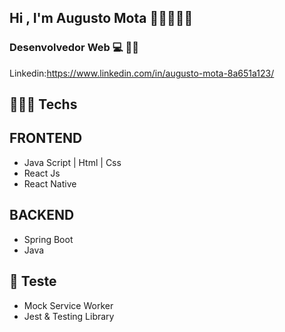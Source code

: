 ## Hi , I'm Augusto Mota 🚀🚀🚀🚀🚀

### Desenvolvedor Web 💻   👨‍💻 

Linkedin:https://www.linkedin.com/in/augusto-mota-8a651a123/
## 👨🏾‍💻 Techs
                      
## FRONTEND
* Java Script | Html | Css
* React Js
* React Native

## BACKEND
* Spring Boot
* Java

## 🧪 Teste
* Mock Service Worker
* Jest & Testing Library



